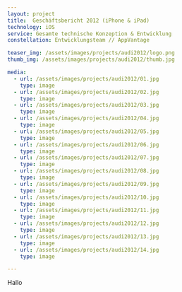 ```yaml
---
layout: project
title:  Geschäftsbericht 2012 (iPhone & iPad)
technology: iOS
service: Gesamte technische Konzeption & Entwicklung
constellation: Entwicklungsteam // AppVantage

teaser_img: /assets/images/projects/audi2012/logo.png
thumb_img: /assets/images/projects/audi2012/thumb.jpg

media:
  - url: /assets/images/projects/audi2012/01.jpg
    type: image
  - url: /assets/images/projects/audi2012/02.jpg
    type: image
  - url: /assets/images/projects/audi2012/03.jpg
    type: image
  - url: /assets/images/projects/audi2012/04.jpg
    type: image
  - url: /assets/images/projects/audi2012/05.jpg
    type: image           
  - url: /assets/images/projects/audi2012/06.jpg
    type: image
  - url: /assets/images/projects/audi2012/07.jpg
    type: image
  - url: /assets/images/projects/audi2012/08.jpg
    type: image
  - url: /assets/images/projects/audi2012/09.jpg
    type: image
  - url: /assets/images/projects/audi2012/10.jpg
    type: image
  - url: /assets/images/projects/audi2012/11.jpg
    type: image
  - url: /assets/images/projects/audi2012/12.jpg
    type: image
  - url: /assets/images/projects/audi2012/13.jpg
    type: image
  - url: /assets/images/projects/audi2012/14.jpg
    type: image

---
```


Hallo